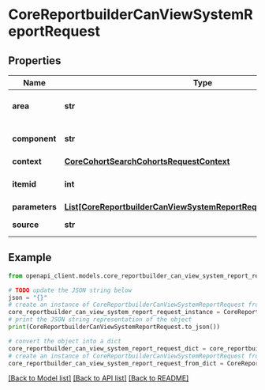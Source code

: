 # CoreReportbuilderCanViewSystemReportRequest


## Properties

Name | Type | Description | Notes
------------ | ------------- | ------------- | -------------
**area** | **str** | Report area | [optional] [default to '']
**component** | **str** | Report component | [optional] [default to '']
**context** | [**CoreCohortSearchCohortsRequestContext**](CoreCohortSearchCohortsRequestContext.md) |  | 
**itemid** | **int** | Report item ID | [optional] [default to 0]
**parameters** | [**List[CoreReportbuilderCanViewSystemReportRequestParametersInner]**](CoreReportbuilderCanViewSystemReportRequestParametersInner.md) |  | [optional] 
**source** | **str** | Report class path | [default to 'null']

## Example

```python
from openapi_client.models.core_reportbuilder_can_view_system_report_request import CoreReportbuilderCanViewSystemReportRequest

# TODO update the JSON string below
json = "{}"
# create an instance of CoreReportbuilderCanViewSystemReportRequest from a JSON string
core_reportbuilder_can_view_system_report_request_instance = CoreReportbuilderCanViewSystemReportRequest.from_json(json)
# print the JSON string representation of the object
print(CoreReportbuilderCanViewSystemReportRequest.to_json())

# convert the object into a dict
core_reportbuilder_can_view_system_report_request_dict = core_reportbuilder_can_view_system_report_request_instance.to_dict()
# create an instance of CoreReportbuilderCanViewSystemReportRequest from a dict
core_reportbuilder_can_view_system_report_request_from_dict = CoreReportbuilderCanViewSystemReportRequest.from_dict(core_reportbuilder_can_view_system_report_request_dict)
```
[[Back to Model list]](../README.md#documentation-for-models) [[Back to API list]](../README.md#documentation-for-api-endpoints) [[Back to README]](../README.md)


